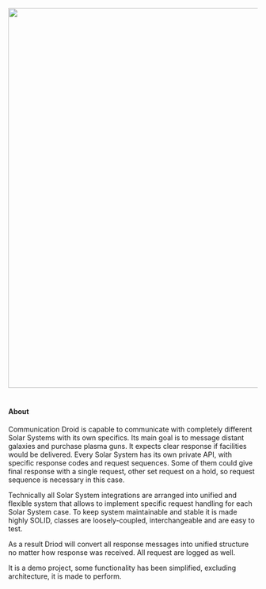 <p align="center"><img src="https://res.cloudinary.com/drmyhljip/image/upload/v1577281554/title_img_bhz07s.svg" width="768"></p>

#
#### About

Communication Droid is capable to communicate with completely different Solar Systems with its own specifics. 
Its main goal is to message distant galaxies and purchase plasma guns. It expects clear response if facilities would be delivered. 
Every Solar System has its own private API, with specific response codes and request sequences.
Some of them could give final response with a single request, other set request on a hold, so request sequence is necessary in this case. 

Technically all Solar System integrations are arranged into unified and flexible system that allows to implement specific request handling for each Solar System case.
To keep system maintainable and stable it is made highly SOLID, classes are loosely-coupled, interchangeable and are easy to test. 

As a result Driod will convert all response messages into unified structure no matter how response was received. All request are logged as well. 

It is a demo project, some functionality has been simplified, excluding architecture, it is made to perform.  
   